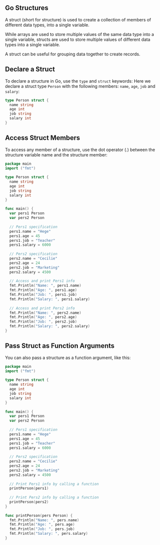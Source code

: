 ## Go Structures

A struct (short for structure) is used to create a collection of members of different data types, into a single variable.

While arrays are used to store multiple values of the same data type into a single variable, structs are used to store multiple values of different data types into a single variable.

A struct can be useful for grouping data together to create records.

## Declare a Struct

To declare a structure in Go, use the `type` and `struct` keywords:
Here we declare a struct type `Person` with the following members: `name`, `age`, `job` and `salary`:

```go
type Person struct {  
  name string  
  age int  
  job string  
  salary int  
}
```

## Access Struct Members

To access any member of a structure, use the dot operator (.) between the structure variable name and the structure member:

```go
package main  
import ("fmt")  
  
type Person struct {  
  name string  
  age int  
  job string  
  salary int  
}  
  
func main() {  
  var pers1 Person  
  var pers2 Person  
  
  // Pers1 specification  
  pers1.name = "Hege"  
  pers1.age = 45  
  pers1.job = "Teacher"  
  pers1.salary = 6000  
  
  // Pers2 specification  
  pers2.name = "Cecilie"  
  pers2.age = 24  
  pers2.job = "Marketing"  
  pers2.salary = 4500  
  
  // Access and print Pers1 info  
  fmt.Println("Name: ", pers1.name)  
  fmt.Println("Age: ", pers1.age)  
  fmt.Println("Job: ", pers1.job)  
  fmt.Println("Salary: ", pers1.salary)  
  
  // Access and print Pers2 info  
  fmt.Println("Name: ", pers2.name)  
  fmt.Println("Age: ", pers2.age)  
  fmt.Println("Job: ", pers2.job)  
  fmt.Println("Salary: ", pers2.salary)  
}
```

## Pass Struct as Function Arguments

You can also pass a structure as a function argument, like this:

```go
package main  
import ("fmt")  
  
type Person struct {  
  name string  
  age int  
  job string  
  salary int  
}  
  
func main() {  
  var pers1 Person  
  var pers2 Person  
  
  // Pers1 specification  
  pers1.name = "Hege"  
  pers1.age = 45  
  pers1.job = "Teacher"  
  pers1.salary = 6000  
  
  // Pers2 specification  
  pers2.name = "Cecilie"  
  pers2.age = 24  
  pers2.job = "Marketing"  
  pers2.salary = 4500  
  
  // Print Pers1 info by calling a function  
  printPerson(pers1)  
  
  // Print Pers2 info by calling a function  
  printPerson(pers2)  
}  
  
func printPerson(pers Person) {  
  fmt.Println("Name: ", pers.name)  
  fmt.Println("Age: ", pers.age)  
  fmt.Println("Job: ", pers.job)  
  fmt.Println("Salary: ", pers.salary)  
}
```